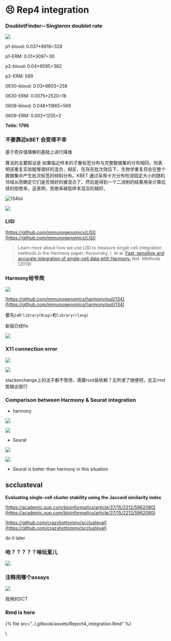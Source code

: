 # 😣 Rep4 integration

### DoubletFinder--Singleron doublet rate

![](../.gitbook/assets/image.png)

p1-blood: 0.037\*8916=329

p1-ERM: 0.01\*3097=30

p2-blood: 0.04\*9595=382

p2-ERM: 589

0630-blood: 0.03\*8603=258

0630-ERM: 0.0075\*2520=18

0609-blood: 0.048\*11865=569

0609-ERM: 0.002\*1255=2

**Totle: 1796**

### 不要靠近kBET 会变得不幸

基于奇异值降解的基础上进行降维

算法的主要假设是 如果临近样本的子集标签分布与完整数据集的分布相同，则表明该重复实验能够很好的混合，相反，在存在批次效应下，生物学重复将会在整个数据集中产生批次标签的倾斜分布。KBET 通过采用卡方分布检测固定大小的随机邻域从而确定它们是否很好的被混合了。然后是得到一个二进制的结果用来计算后续的拒绝率，这表明，拒绝率越低样本混合的越好。

![134bil](<../.gitbook/assets/image (1).png>)

![](../.gitbook/assets/image-20211013223446241.png)

### LISI

[https://github.com/immunogenomics/LISI](https://github.com/immunogenomics/LISI)

> Learn more about how we use LISI to measure single cell integration methods in the Harmony paper: Korsunsky, I. et al. [Fast, sensitive and accurate integration of single-cell data with Harmony.](https://www.nature.com/articles/s41592-019-0619-0) Nat. Methods (2019)

### Harmony给爷爬

![](<../.gitbook/assets/image-20211014163420710 (1).png>)

[https://github.com/immunogenomics/harmony/pull/134](https://github.com/immunogenomics/harmony/pull/134)

要先call `library(Rcpp)`和`library(rlang)`

新版已经fix

![](../.gitbook/assets/image-20211014163933014.png)

### X11 connection error

![](../.gitbook/assets/image-20211015164921588.png)

![](../.gitbook/assets/image-20211015164934206.png)

stackexchange上的法子都不管用，需要root装依赖？无所谓了随便吧，反正rmd能输出就行

### Comparison between Harmony & Seurat integration

* harmony

![](<../.gitbook/assets/image-20211015183214339 (1).png>)

![](../.gitbook/assets/image-20211015183355315.png)

* Seurat

![](<../.gitbook/assets/image-20211015203241348 (1).png>)

![](<../.gitbook/assets/image-20211015203312754 (1).png>)

* Seurat is better than harmony in this situation

## scclusteval

**Evaluating single-cell cluster stability using the Jaccard similarity index**

[https://academic.oup.com/bioinformatics/article/37/15/2212/5962080](https://academic.oup.com/bioinformatics/article/37/15/2212/5962080)

[https://github.com/crazyhottommy/scclusteval](https://github.com/crazyhottommy/scclusteval)

do it later

### 哈？？？？？啥玩意儿

![](../.gitbook/assets/image-20211017114521403.png)

### 注释用哪个assays

![](<../.gitbook/assets/image-20211018080250598 (1).png>)

我用的SCT





### Rmd is here

{% file src="../.gitbook/assets/Report4_integration.Rmd" %}

\

